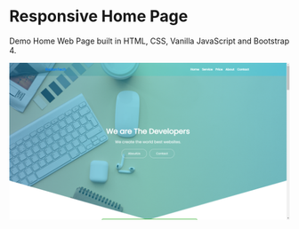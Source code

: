 # Responsive Home Page

Demo Home Web Page built in HTML, CSS, Vanilla JavaScript and Bootstrap 4.

![Test Image 1](shot.png)
